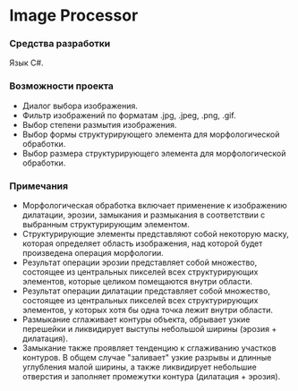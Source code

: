 # Image Processor
### Средства разработки
Язык C#.
### Возможности проекта
* Диалог выбора изображения.
* Фильтр изображений по форматам .jpg, .jpeg, .png, .gif.
* Выбор степени размытия изображения.
* Выбор формы структурирующего элемента для морфологической обработки.
* Выбор размера структурирующего элемента для морфологической обработки.
### Примечания
* Морфологическая обработка включает применение к изображению дилатации, эрозии, замыкания и размыкания в соответствии с выбранным структурирующим элементом.
* Структурирующие элементы представляют собой некоторую маску, которая определяет область изображения, над которой будет произведена операция морфологии.
* Результат операции эрозии представляет собой множество, состоящее из центральных пикселей всех структурирующих элементов, которые целиком помещаются внутри области.
* Результат операции дилатации представляет собой множество, состоящее из центральных пикселей всех структурирующих элементов, у которых хотя бы одна точка лежит внутри области.
* Размыкание сглаживает контуры объекта, обрывает узкие перешейки и ликвидирует выступы небольшой ширины (эрозия + дилатация).
* Замыкание также проявляет тенденцию к сглаживанию участков контуров. В общем случае "заливает" узкие разрывы и длинные углубления малой ширины, а также ликвидирует небольшие отверстия и заполняет промежутки контура (дилатация + эрозия).
